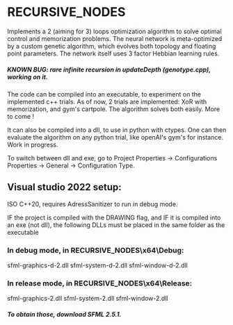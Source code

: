 # RECURSIVE_NODES

Implements a 2 (aiming for 3) loops optimization algorithm to solve optimal control and memorization problems. The neural network is meta-optimized by a custom genetic algorithm, which evolves both topology and floating point parameters. The network itself uses 3 factor Hebbian learning rules. 

##### KNOWN BUG: rare infinite recursion in updateDepth (genotype.cpp), working on it.

The code can be compiled into an executable, to experiment on the implemented c++ trials. As of now, 2 trials are implemented: XoR with memorization, and gym's cartpole. The algorithm solves both easily. More to come !

It can also be compiled into a dll, to use in python with ctypes. One can then evaluate the algorithm on any python trial, like openAI's gym's for instance. Work in progress.

To switch between dll and exe, go to Project Properties -> Configurations Properties -> General -> Configuration Type. 

## Visual studio 2022 setup:

ISO C++20, requires AdressSanitizer to run in debug mode. 


IF the project is compiled with the DRAWING flag, and IF it is compiled into an exe (not dll), the following DLLs must be placed in the same folder as the executable 
### In debug mode, in RECURSIVE_NODES\x64\Debug:

  sfml-graphics-d-2.dll     sfml-system-d-2.dll     sfml-window-d-2.dll
  
  
### In release mode, in RECURSIVE_NODES\x64\Release:

  sfml-graphics-2.dll      sfml-system-2.dll     sfml-window-2.dll
  
 
##### To obtain those, download SFML 2.5.1.
